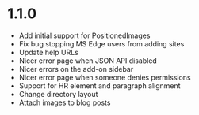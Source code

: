 1.1.0
=====

* Add initial support for PositionedImages
* Fix bug stopping MS Edge users from adding sites
* Update help URLs
* Nicer error page when JSON API disabled
* Nicer errors on the add-on sidebar
* Nicer error page when someone denies permissions
* Support for HR element and paragraph alignment
* Change directory layout
* Attach images to blog posts